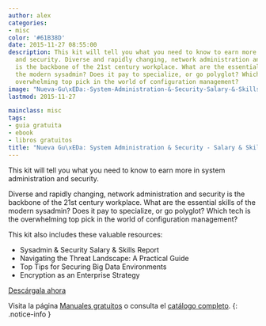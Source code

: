 ```yaml
---
author: alex
categories:
- misc
color: '#61B38D'
date: 2015-11-27 08:55:00
description: This kit will tell you what you need to know to earn more in system administration
  and security. Diverse and rapidly changing, network administration and security
  is the backbone of the 21st century workplace. What are the essential skills of
  the modern sysadmin? Does it pay to specialize, or go polyglot? Which tech is the
  overwhelming top pick in the world of configuration management?
image: "Nueva-Gu\xEDa:-System-Administration-&-Security-Salary-&-Skills-Report.jpg"
lastmod: 2015-11-27

mainclass: misc
tags:
- guia gratuita
- ebook
- libros gratuitos
title: "Nueva Gu\xEDa: System Administration & Security - Salary & Skills Report"
---
```


<figure>
<amp-img on="tap:lightbox1" role="button" tabindex="0" layout="responsive" src="/img/Nueva-Guía:-System-Administration-&-Security-Salary-&-Skills-Report.jpg" title="{{ page.title }}" alt="{{ page.title }}" width="1200px" height="630px" />
</figure>

This kit will tell you what you need to know to earn more in system administration and security.

Diverse and rapidly changing, network administration and security is the backbone of the 21st century workplace. What are the essential skills of the modern sysadmin? Does it pay to specialize, or go polyglot? Which tech is the overwhelming top pick in the world of configuration management?

This kit also includes these valuable resources:
<!--more--><!--ad-->

- Sysadmin & Security Salary & Skills Report
- Navigating the Threat Landscape: A Practical Guide
- Top Tips for Securing Big Data Environments
- Encryption as an Enterprise Strategy

<div class="button-post">
<a href="http://elbauldelprogramador.tradepub.com/c/pubRD.mpl?sr=oc&_t=oc:&qf=w_bund84" target="_blank">Descárgala ahora</a>
</div>

Visita la página [Manuales gratuitos][2] o consulta el [catálogo completo][3].
{: .notice-info }

[2]: https://elbauldelprogramador.com/manuales-gratuitos/
[3]: http://elbauldelprogramador.tradepub.com/category/information-technology/1207/ "Catálogo completo de Guías gratuítas "
